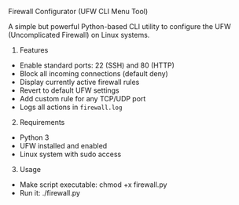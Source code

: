 Firewall Configurator (UFW CLI Menu Tool)

A simple but powerful Python-based CLI utility to configure the UFW (Uncomplicated Firewall) on Linux systems.

1. Features

- Enable standard ports: 22 (SSH) and 80 (HTTP)
- Block all incoming connections (default deny)
- Display currently active firewall rules
- Revert to default UFW settings
- Add custom rule for any TCP/UDP port
- Logs all actions in `firewall.log`

2. Requirements

- Python 3
- UFW installed and enabled
- Linux system with sudo access

3. Usage

- Make script executable:	chmod +x firewall.py
- Run it:			./firewall.py
